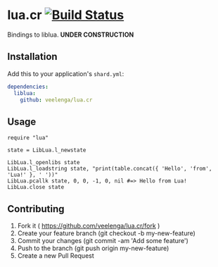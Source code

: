 # lua.cr [![Build Status](https://travis-ci.org/veelenga/lua.cr.svg?branch=master)](https://travis-ci.org/veelenga/lua.cr)

Bindings to liblua. **UNDER CONSTRUCTION**

## Installation

Add this to your application's `shard.yml`:

```yaml
dependencies:
  liblua:
    github: veelenga/lua.cr
```

## Usage

```crystal
require "lua"

state = LibLua.l_newstate

LibLua.l_openlibs state
LibLua.l_loadstring state, "print(table.concat({ 'Hello', 'from', 'Lua!' }, ' '))"
LibLua.pcallk state, 0, 0, -1, 0, nil #=> Hello from Lua!
LibLua.close state
```

## Contributing

1. Fork it ( https://github.com/veelenga/lua.cr/fork )
2. Create your feature branch (git checkout -b my-new-feature)
3. Commit your changes (git commit -am 'Add some feature')
4. Push to the branch (git push origin my-new-feature)
5. Create a new Pull Request
